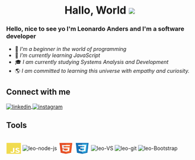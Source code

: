 <h1 align = "center">Hallo, World  <img src="https://raw.githubusercontent.com/kaueMarques/kaueMarques/master/hi.gif" height="30px"></h1>

<h3 align="left"> Hello, nice to see yo I'm Leonardo Anders and I'm a software developer</h3>

- 🔭 *I'm a beginner in the world of programming*
- 🌱 *I’m currently learning JavaScript*
- 🎓 *I am currently studying Systems Analysis and Development*
- 🌎 *I am committed to learning this universe with empathy and curiosity.*
<br><div>
  
 ## Connect with me
<a href="https://www.linkedin.com/in/leonardo-anders-23706920a">
  <img align="center" src="https://img.shields.io/badge/-Leonardo%20Anders-05122A?style=flat&logo=linkedin" alt="linkedin"/>
</a>
<a href="https://www.instagram.com/leonardoh_Anders">
 <img align="center" src="https://img.shields.io/badge/-leonardoanders-05122A?style=flat&logo=instagram" alt="instagram"/>
</a>
</div>

## Tools

<div style="display: inline_block"><br>
  <img align="center" alt="leo-Js" height="30" width="40" src="https://raw.githubusercontent.com/devicons/devicon/master/icons/javascript/javascript-plain.svg">
  <img align="center" alt="leo-node-js" height="30" width="40"src="https://cdn.jsdelivr.net/gh/devicons/devicon/icons/nodejs/nodejs-original.svg">
  <img align="center" alt="leo-HTML" height="30" width="40"src="https://raw.githubusercontent.com/devicons/devicon/master/icons/html5/html5-original.svg">
  <img align="center" alt="leo-CSS" height="30" width="40"src="https://raw.githubusercontent.com/devicons/devicon/master/icons/css3/css3-original.svg">
  <img align="center" alt="leo-VS" height="30" width="40"src="https://cdn.jsdelivr.net/gh/devicons/devicon/icons/visualstudio/visualstudio-plain.svg">
  <img align="center" alt="leo-git" height="30" width="40" src="https://cdn.jsdelivr.net/gh/devicons/devicon/icons/git/git-original.svg">
  <img align="center" alt="leo-Bootstrap" height="30" width="40" src="https://cdn.jsdelivr.net/gh/devicons/devicon/icons/bootstrap/bootstrap-original.svg">
          
</div>
